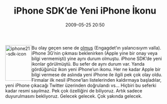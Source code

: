 ﻿---
layout: post
title: iPhone SDK&#8217;de Yeni iPhone &#304;konu
date: 2009-05-25 20:50
comments: true
categories: []
---
<p><img style="border-bottom: 0px; border-left: 0px; margin: 0px 0px 5px; display: inline; border-top: 0px; border-right: 0px" title="iphone21-sdk-icon" border="0" alt="iphone21-sdk-icon" align="left" src="http://onurbaykal.com.tr/wp-content/uploads/2009/05/iphone21sdkicon.jpg" width="83" height="113" /> Bu olay geçen sene de <a href="http://www.engadget.com/2008/05/28/iphone-sdk-contains-a-3g-iphone-icon/">olmuş</a> (Engagdet’ın yalancısıyım valla). iPhone 3G’nin çıkması beklenirken (Apple yine bir onay veya bilgi vermemişti) yine aynı durum olmuştu. iPhone SDK’de yeni ikonlar görülmüştü. Bu sefer de aynı durum var. Yanda gördüğünüz ikon yeni iPhone’un ikonu. Her ne kadar Apple bir bilgi vermese de aslında yeni iPhone ile ilgili pek çok olay oldu. Firmalar ilk nesil iPhone’ları listelerinden kaldırmaya başladılar, yeni iPhone çıkacağı Twitter üzerinden doğrulandı vs… Hiçbiri bu seferki kadar resmi sayılmaz. Pek çok özelliğini de biliyoruz. Artık sadece duyurulmasını bekliyoruz. Gelecek gelecek. Çok yakında gelecek.</p>
